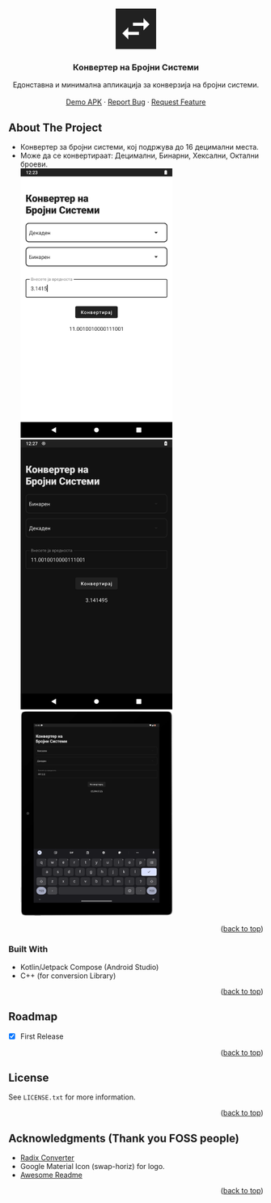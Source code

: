 <a name="#readme-top"></a>


<!-- PROJECT LOGO -->
<br />
<div align="center">
  <a href=https://raw.githubusercontent.com/stefan-najdovski/Konverter-Na-Brojni-Sistemi">
    <img src="https://raw.githubusercontent.com/stefan-najdovski/Konverter-Na-Brojni-Sistemi/main/app/src/main/ic_launcher-playstore.png" alt="Logo" width="80" height="80">
  </a>

  <h3 align="center">Конвертер на Бројни Системи</h3>

  <p align="center">
   Едонставна и минимална апликација за конверзија на бројни системи.
    <br />
    <br />
    <a href="https://github.com/stefan-najdovski/Konverter-Na-Brojni-Sistemi/releases/download/RC-Stable/app-release.apk">Demo APK</a>
    ·
    <a href="https://github.com/stefan-najdovski/Konverter-Na-Brojni-Sistemi/issues">Report Bug</a>
    ·
    <a href="https://github.com/stefan-najdovski/Konverter-Na-Brojni-Sistemi/issues">Request Feature</a>
  </p>
</div>




<!-- ABOUT THE PROJECT -->
## About The Project
* Конвертер за бројни системи, кој подржува до 16 децимални места.
* Може да се конвертираат: Децимални, Бинарни, Хексални, Октални броеви.                                                                                   
   <img src="https://raw.githubusercontent.com/stefan-najdovski/Konverter-Na-Brojni-Sistemi/main/Screeenshots/phone1.png" alt="screenshot1" width="300">
  <img src="https://raw.githubusercontent.com/stefan-najdovski/Konverter-Na-Brojni-Sistemi/main/Screeenshots/phone2.png" alt="screenshot2" width="300">
  <img src="https://raw.githubusercontent.com/stefan-najdovski/Konverter-Na-Brojni-Sistemi/main/Screeenshots/tablet.png" alt="screenshot3" width="300">
<p align="right">(<a href="#readme-top">back to top</a>)</p>



### Built With

* Kotlin/Jetpack Compose (Android Studio)
* C++ (for conversion Library)


<p align="right">(<a href="#readme-top">back to top</a>)</p>




<!-- ROADMAP -->
## Roadmap

- [x] First Release



<p align="right">(<a href="#readme-top">back to top</a>)</p>



<!-- LICENSE -->
## License

See `LICENSE.txt` for more information.

<p align="right">(<a href="#readme-top">back to top</a>)</p>



<!-- ACKNOWLEDGMENTS -->
## Acknowledgments (Thank you FOSS people)

* [Radix Converter](https://github.com/wheelercj/Radix-Converter)
* Google Material Icon (swap-horiz) for logo.
* [Awesome Readme](https://github.com/othneildrew/Best-README-Template)
<p align="right">(<a href="#readme-top">back to top</a>)</p>
